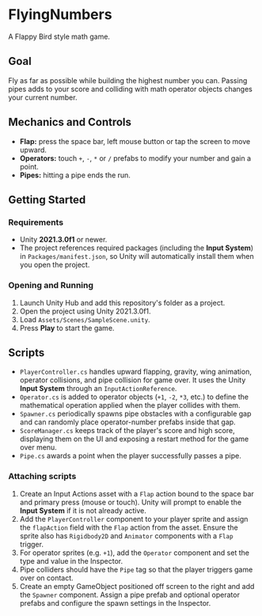 # FlyingNumbers
A Flappy Bird style math game.

## Goal
Fly as far as possible while building the highest number you can. Passing pipes adds to your score and colliding with math operator objects changes your current number.

## Mechanics and Controls
- **Flap:** press the space bar, left mouse button or tap the screen to move upward.
- **Operators:** touch `+`, `-`, `*` or `/` prefabs to modify your number and gain a point.
- **Pipes:** hitting a pipe ends the run.

## Getting Started
### Requirements
- Unity **2021.3.0f1** or newer.
- The project references required packages (including the **Input System**) in
  `Packages/manifest.json`, so Unity will automatically install them when you
  open the project.

### Opening and Running
1. Launch Unity Hub and add this repository's folder as a project.
2. Open the project using Unity 2021.3.0f1.
3. Load `Assets/Scenes/SampleScene.unity`.
4. Press **Play** to start the game.

## Scripts
- `PlayerController.cs` handles upward flapping, gravity, wing animation, operator collisions, and pipe collision for game over. It uses the Unity **Input System** through an `InputActionReference`.
- `Operator.cs` is added to operator objects (`+1`, `-2`, `*3`, etc.) to define the mathematical operation applied when the player collides with them.
- `Spawner.cs` periodically spawns pipe obstacles with a configurable gap and can
  randomly place operator-number prefabs inside that gap.
- `ScoreManager.cs` keeps track of the player's score and high score, displaying
  them on the UI and exposing a restart method for the game over menu.
- `Pipe.cs` awards a point when the player successfully passes a pipe.

### Attaching scripts
1. Create an Input Actions asset with a `Flap` action bound to the space bar and primary press (mouse or touch). Unity will prompt to enable the **Input System** if it is not already active.
2. Add the `PlayerController` component to your player sprite and assign the `flapAction` field with the `Flap` action from the asset. Ensure the sprite also has `Rigidbody2D` and `Animator` components with a `Flap` trigger.
3. For operator sprites (e.g. `+1`), add the `Operator` component and set the type and value in the Inspector.
4. Pipe colliders should have the `Pipe` tag so that the player triggers game over on contact.
5. Create an empty GameObject positioned off screen to the right and add the
   `Spawner` component. Assign a pipe prefab and optional operator prefabs and
   configure the spawn settings in the Inspector.
